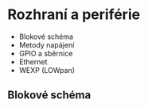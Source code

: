 # Rozhraní a periférie


* Blokové schéma 
* Metody napájení 
* GPIO a sběrnice
* Ethernet
* WEXP (LOWpan)


## Blokové schéma 
